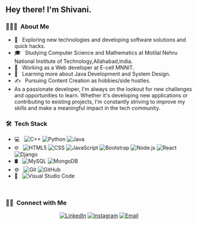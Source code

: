 

<h2> Hey there! I'm Shivani.</h2>

<h3> 👨🏻‍💻 &nbsp;About Me </h3>

- 🤔 &nbsp; Exploring new technologies and developing software solutions and quick hacks.
- 🎓 &nbsp; Studying Computer Science and Mathematics at Motilal Nehru National Institute of Technology,Allahabad,India.
- 💼 &nbsp; Working as a Web developer at E-cell MNNIT.
- 🌱 &nbsp; Learning more about Java Development and System Design.
- ✍️ &nbsp; Pursuing Content Creation as hobbies/side hustles.
- As a passionate developer, I'm always on the lookout for new challenges and opportunities to learn. Whether it's developing new applications or contributing to existing projects, I'm constantly striving to improve my skills and make a meaningful impact in the tech community.

<h3> 🛠 &nbsp;Tech Stack</h3>

- 💻 &nbsp;
  ![C++](https://img.shields.io/badge/-C++-333333?style=flat&logo=C%2B%2B&logoColor=00599C)
  ![Python](https://img.shields.io/badge/-Python-333333?style=flat&logo=python)
  ![Java](https://img.shields.io/badge/-Java-333333?style=flat&logo=Java&logoColor=007396)
- 🌐 &nbsp;
  ![HTML5](https://img.shields.io/badge/-HTML5-333333?style=flat&logo=HTML5)
  ![CSS](https://img.shields.io/badge/-CSS-333333?style=flat&logo=CSS3&logoColor=1572B6)
  ![JavaScript](https://img.shields.io/badge/-JavaScript-333333?style=flat&logo=javascript)
  ![Bootstrap](https://img.shields.io/badge/-Bootstrap-333333?style=flat&logo=bootstrap&logoColor=563D7C)
  ![Node.js](https://img.shields.io/badge/-Node.js-333333?style=flat&logo=node.js)
  ![React](https://img.shields.io/badge/-React-333333?style=flat&logo=react)
  ![Django](https://img.shields.io/badge/-Django-05122A?style=flat&logo=django&logoColor=092E20)&nbsp;
- 🛢 &nbsp;
  ![MySQL](https://img.shields.io/badge/-MySQL-333333?style=flat&logo=mysql)
  ![MongoDB](https://img.shields.io/badge/-MongoDB-333333?style=flat&logo=mongodb)
- ⚙️ &nbsp;
  ![Git](https://img.shields.io/badge/-Git-333333?style=flat&logo=git)
  ![GitHub](https://img.shields.io/badge/-GitHub-333333?style=flat&logo=github)
- 🔧 &nbsp;
  ![Visual Studio Code](https://img.shields.io/badge/-Visual%20Studio%20Code-333333?style=flat&logo=visual-studio-code&logoColor=007ACC)
<br/>

<!-- <a href="https://github.com/AVS1508">
  <img height="180em" src="https://github-readme-stats.vercel.app/api?username=AVS1508&theme=buefy&show_icons=true" />
  <img height="180em" src="https://github-readme-stats.vercel.app/api/top-langs/?username=AVS1508&theme=buefy&layout=compact" />
</a>

<br/> -->

<h3> 🤝🏻 &nbsp;Connect with Me </h3>

<p align="center">
<a href="https://[www.linkedin.com/in/AVS1508/](https://www.linkedin.com/in/shivani-saraswat-0a35a6201/)"><img alt="LinkedIn" src="https://img.shields.io/badge/LinkedIn-Shivani%20Saraswat%20-blue?style=flat-square&logo=linkedin"></a>
<a href="https://www.instagram.com/shivanisaraswat17/"><img alt="Instagram" src="https://img.shields.io/badge/Instagram-shivanisaraswat17-blue?style=flat-square&logo=instagram"></a>
<a href="mailto:shivani.20204188@mnnit.ac.in"><img alt="Email" src="https://img.shields.io/badge/Email-shivani.20204188@mnnit.ac.in-blue?style=flat-square&logo=gmail"></a>
</p>

